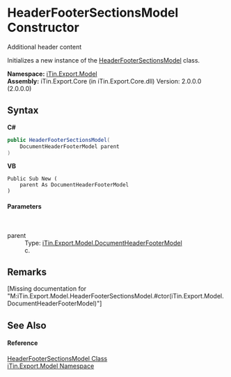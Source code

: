 # HeaderFooterSectionsModel Constructor 
Additional header content 

Initializes a new instance of the <a href="T_iTin_Export_Model_HeaderFooterSectionsModel">HeaderFooterSectionsModel</a> class.

**Namespace:**&nbsp;<a href="N_iTin_Export_Model">iTin.Export.Model</a><br />**Assembly:**&nbsp;iTin.Export.Core (in iTin.Export.Core.dll) Version: 2.0.0.0 (2.0.0.0)

## Syntax

**C#**<br />
``` C#
public HeaderFooterSectionsModel(
	DocumentHeaderFooterModel parent
)
```

**VB**<br />
``` VB
Public Sub New ( 
	parent As DocumentHeaderFooterModel
)
```


#### Parameters
&nbsp;<dl><dt>parent</dt><dd>Type: <a href="T_iTin_Export_Model_DocumentHeaderFooterModel">iTin.Export.Model.DocumentHeaderFooterModel</a><br />c.</dd></dl>

## Remarks
\[Missing <remarks> documentation for "M:iTin.Export.Model.HeaderFooterSectionsModel.#ctor(iTin.Export.Model.DocumentHeaderFooterModel)"\]

## See Also


#### Reference
<a href="T_iTin_Export_Model_HeaderFooterSectionsModel">HeaderFooterSectionsModel Class</a><br /><a href="N_iTin_Export_Model">iTin.Export.Model Namespace</a><br />